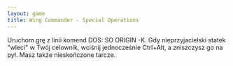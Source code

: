 ```yaml
---
layout: game
title: Wing Commander - Special Operations
---
```


Uruchom grę z linii komend DOS: SO ORIGIN -K. Gdy nieprzyjacielski
statek "wleci" w Twój celownik, wciśnij jednocześnie Ctrl+Alt, a
zniszczysz go na pył. Masz także nieskończone tarcze.
